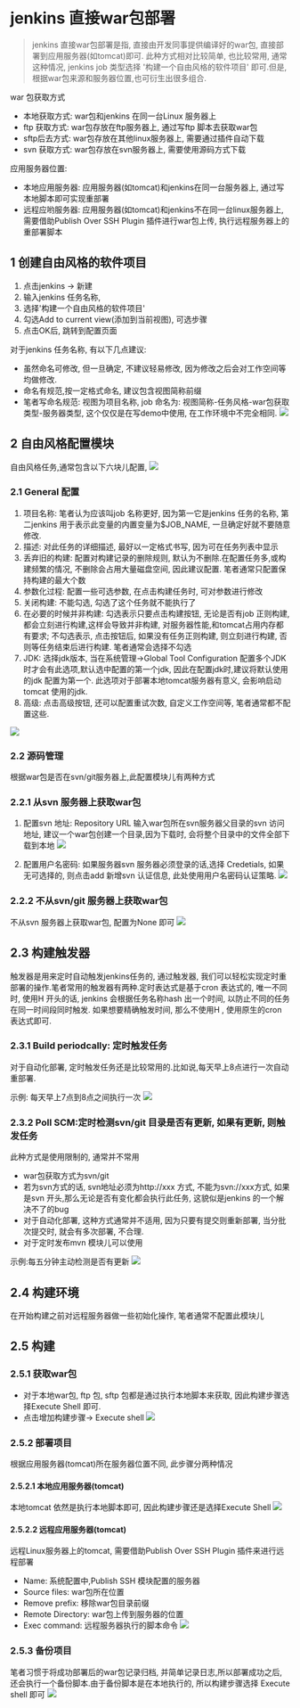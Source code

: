# jenkins 直接war包部署
> jenkins 直接war包部署是指, 直接由开发同事提供编译好的war包, 直接部署到应用服务器(如tomcat)即可. 此种方式相对比较简单, 也比较常用, 通常这种情况, jenkins job 类型选择 '构建一个自由风格的软件项目' 即可.但是, 根据war包来源和服务器位置,也可衍生出很多组合.

war 包获取方式
* 本地获取方式: war包和jenkins 在同一台Linux 服务器上
* ftp 获取方式: war包存放在ftp服务器上, 通过写ftp 脚本去获取war包
* sftp后去方式: war包存放在其他linux服务器上, 需要通过插件自动下载
* svn 获取方式: war包存放在svn服务器上, 需要使用源码方式下载

应用服务器位置:
* 本地应用服务器: 应用服务器(如tomcat)和jenkins在同一台服务器上, 通过写本地脚本即可实现重部署
* 远程应哟服务器: 应用服务器(如tomcat)和jenkins不在同一台linux服务器上, 需要借助Publish Over SSH Plugin 插件进行war包上传, 执行远程服务器上的重部署脚本


## 1 创建自由风格的软件项目
1. 点击jenkins -> 新建
2. 输入jenkins 任务名称,
3. 选择'构建一个自由风格的软件项目'
4. 勾选Add to current view(添加到当前视图), 可选步骤
5. 点击OK后, 跳转到配置页面

对于jenkins 任务名称, 有以下几点建议:
* 虽然命名可修改, 但一旦确定, 不建议轻易修改, 因为修改之后会对工作空间等均做修改.
* 命名有规范,按一定格式命名, 建议包含视图简称前缀
* 笔者写命名规范: 视图为项目名称, job 命名为: 视图简称-任务风格-war包获取类型-服务器类型, 这个仅仅是在写demo中使用, 在工作环境中不完全相同.
![](/assets/jenkins_2017-06-17_063136.png)

## 2 自由风格配置模块
自由风格任务,通常包含以下六块儿配置, 
![](/assets/jenkins_2017-06-17_071339.png)

### 2.1 General 配置
1. 项目名称: 笔者认为应该叫job 名称更好, 因为第一它是jenkins 任务的名称, 第二jenkins 用于表示此变量的内置变量为$JOB_NAME, 一旦确定好就不要随意修改.
2. 描述: 对此任务的详细描述, 最好以一定格式书写, 因为可在任务列表中显示
3. 丢弃旧的构建: 配置对构建记录的删除规则, 默认为不删除.在配置任务多,或构建频繁的情况, 不删除会占用大量磁盘空间, 因此建议配置. 笔者通常只配置保持构建的最大个数
4. 参数化过程: 配置一些可选参数, 在点击构建任务时, 可对参数进行修改
5. 关闭构建: 不能勾选, 勾选了这个任务就不能执行了
6. 在必要的时候并非构建: 勾选表示只要点击构建按钮, 无论是否有job 正则构建, 都会立刻进行构建,这样会导致并非构建, 对服务器性能,和tomcat占用内存都有要求; 不勾选表示, 点击按钮后, 如果没有任务正则构建, 则立刻进行构建, 否则等任务结束后进行构建. 笔者通常会选择不勾选
7. JDK: 选择jdk版本, 当在系统管理->Global Tool Configuration 配置多个JDK时才会有此选项,默认选中配置的第一个jdk, 因此在配置jdk时,建议将默认使用的jdk 配置为第一个. 此选项对于部署本地tomcat服务器有意义, 会影响启动tomcat 使用的jdk.
8. 高级: 点击高级按钮, 还可以配置重试次数, 自定义工作空间等, 笔者通常都不配置这些.

![](/assets/jenkins_2017-06-17_073616.png)

### 2.2 源码管理
根据war包是否在svn/git服务器上,此配置模块儿有两种方式

### 2.2.1 从svn 服务器上获取war包
1. 配置svn 地址: 
Repository URL 输入war包所在svn服务器父目录的svn 访问地址, 建议一个war包创建一个目录,因为下载时, 会将整个目录中的文件全部下载到本地
![](/assets/jenkins_2017-06-17_075113.png)

2. 配置用户名密码:
如果服务器svn 服务器必须登录的话,选择 Credetials, 如果无可选择的, 则点击add 新增svn 认证信息, 此处使用用户名密码认证策略.
![](/assets/jenkins_2017-06-17_075524.png)

### 2.2.2 不从svn/git 服务器上获取war包
不从svn 服务器上获取war包, 配置为None 即可
![](/assets/jenkins_2017-06-17_074903.png)

## 2.3 构建触发器
触发器是用来定时自动触发jenkins任务的, 通过触发器, 我们可以轻松实现定时重部署的操作.笔者常用的触发器有两种.定时表达式是基于cron 表达式的, 唯一不同时, 使用H 开头的话, jenkins 会根据任务名称hash 出一个时间, 以防止不同的任务在同一时间段同时触发. 如果想要精确触发时间, 那么不使用H , 使用原生的cron 表达式即可.

### 2.3.1 Build periodcally: 定时触发任务
对于自动化部署, 定时触发任务还是比较常用的.比如说,每天早上8点进行一次自动重部署. 

示例: 每天早上7点到8点之间执行一次
![](/assets/jenkins_2017-06-17_082127.png)

### 2.3.2 Poll SCM:定时检测svn/git 目录是否有更新, 如果有更新, 则触发任务
此种方式是使用限制的, 通常并不常用
* war包获取方式为svn/git
* 若为svn方式的话, svn地址必须为http://xxx 方式, 不能为svn://xxx方式, 如果是svn 开头,那么无论是否有变化都会执行此任务, 这貌似是jenkins 的一个解决不了的bug
* 对于自动化部署, 这种方式通常并不适用, 因为只要有提交则重新部署, 当分批次提交时, 就会有多次部署, 不合理.
* 对于定时发布mvn 模块儿可以使用

示例:每五分钟主动检测是否有更新
![](/assets/jenkins_2017-06-17_082149.png)

## 2.4 构建环境
在开始构建之前对远程服务器做一些初始化操作, 笔者通常不配置此模块儿

## 2.5 构建

### 2.5.1 获取war包
* 对于本地war包, ftp 包, sftp 包都是通过执行本地脚本来获取, 因此构建步骤选择Execute Shell 即可.
* 点击增加构建步骤-> Execute shell
![](/assets/jenkins_2017-06-17_083923.png)

### 2.5.2 部署项目
根据应用服务器(tomcat)所在服务器位置不同, 此步骤分两种情况

#### 2.5.2.1 本地应用服务器(tomcat)
本地tomcat 依然是执行本地脚本即可, 因此构建步骤还是选择Execute Shell
![](/assets/jenkins_2017-06-17_085024.png)

#### 2.5.2.2 远程应用服务器(tomcat)
远程Linux服务器上的tomcat, 需要借助Publish Over SSH Plugin 插件来进行远程部署
* Name: 系统配置中,Publish SSH 模块配置的服务器
* Source files: war包所在位置
* Remove prefix: 移除war包目录前缀
* Remote Directory: war包上传到服务器的位置
* Exec command: 远程服务器执行的脚本命令
![](/assets/jenkins_2017-06-17_084015.png)

### 2.5.3 备份项目
笔者习惯于将成功部署后的war包记录归档, 并简单记录日志,所以部署成功之后, 还会执行一个备份脚本.由于备份脚本是在本地执行的, 所以构建步骤选择 Execute shell 即可
![](/assets/jenkins_2017-06-17_084100.png)